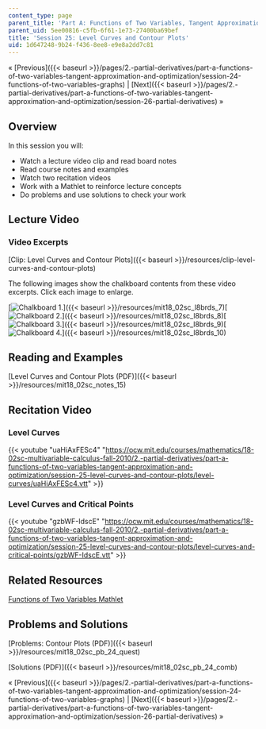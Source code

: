 ```yaml
---
content_type: page
parent_title: 'Part A: Functions of Two Variables, Tangent Approximation and Optimization'
parent_uid: 5ee00816-c5fb-6f61-1e73-27400ba69bef
title: 'Session 25: Level Curves and Contour Plots'
uid: 1d647248-9b24-f436-8ee8-e9e8a2dd7c81
---
```


« [Previous]({{< baseurl >}}/pages/2.-partial-derivatives/part-a-functions-of-two-variables-tangent-approximation-and-optimization/session-24-functions-of-two-variables-graphs) | [Next]({{< baseurl >}}/pages/2.-partial-derivatives/part-a-functions-of-two-variables-tangent-approximation-and-optimization/session-26-partial-derivatives) »

Overview
--------

In this session you will:

*   Watch a lecture video clip and read board notes
*   Read course notes and examples
*   Watch two recitation videos
*   Work with a Mathlet to reinforce lecture concepts
*   Do problems and use solutions to check your work

Lecture Video
-------------

### Video Excerpts

[Clip: Level Curves and Contour Plots]({{< baseurl >}}/resources/clip-level-curves-and-contour-plots)

The following images show the chalkboard contents from these video excerpts. Click each image to enlarge.

[![Chalkboard 1.](BASEURL_PLACEHOLDER/resources/mit18_02sc_l8brds_7a)]({{< baseurl >}}/resources/mit18_02sc_l8brds_7)[![Chalkboard 2.](BASEURL_PLACEHOLDER/resources/mit18_02sc_l8brds_8a)]({{< baseurl >}}/resources/mit18_02sc_l8brds_8)[![Chalkboard 3.](BASEURL_PLACEHOLDER/resources/mit18_02sc_l8brds_9a)]({{< baseurl >}}/resources/mit18_02sc_l8brds_9)[![Chalkboard 4.](BASEURL_PLACEHOLDER/resources/mit18_02sc_l8brds_10a)]({{< baseurl >}}/resources/mit18_02sc_l8brds_10)

Reading and Examples
--------------------

[Level Curves and Contour Plots (PDF)]({{< baseurl >}}/resources/mit18_02sc_notes_15)

Recitation Video
----------------

### Level Curves

{{< youtube "uaHiAxFESc4" "https://ocw.mit.edu/courses/mathematics/18-02sc-multivariable-calculus-fall-2010/2.-partial-derivatives/part-a-functions-of-two-variables-tangent-approximation-and-optimization/session-25-level-curves-and-contour-plots/level-curves/uaHiAxFESc4.vtt" >}}

### Level Curves and Critical Points

{{< youtube "gzbWF-IdscE" "https://ocw.mit.edu/courses/mathematics/18-02sc-multivariable-calculus-fall-2010/2.-partial-derivatives/part-a-functions-of-two-variables-tangent-approximation-and-optimization/session-25-level-curves-and-contour-plots/level-curves-and-critical-points/gzbWF-IdscE.vtt" >}}

Related Resources
-----------------

[Functions of Two Variables Mathlet](./resolveuid/decd93deb5326d13f80373262fc7600c "Open in a new window.")

Problems and Solutions
----------------------

[Problems: Contour Plots (PDF)]({{< baseurl >}}/resources/mit18_02sc_pb_24_quest)

[Solutions (PDF)]({{< baseurl >}}/resources/mit18_02sc_pb_24_comb)

« [Previous]({{< baseurl >}}/pages/2.-partial-derivatives/part-a-functions-of-two-variables-tangent-approximation-and-optimization/session-24-functions-of-two-variables-graphs) | [Next]({{< baseurl >}}/pages/2.-partial-derivatives/part-a-functions-of-two-variables-tangent-approximation-and-optimization/session-26-partial-derivatives) »
